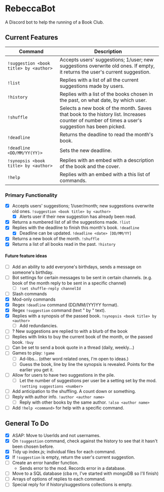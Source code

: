 # RebeccaBot
A Discord bot to help the running of a Book Club.

## Current Features
| Command | Description |
| ------- | ----------- |
| `!suggestion <book title> by <author>` | Accepts users' suggestions; 1/user; new suggestions overwrite old ones. If empty, it returns the user's current suggestion. |
| `!list` | Replies with a list of all the current suggestions made by users. |
| `!history` | Replies with a list of the books chosen in the past, on what date, by which user. |
| `!shuffle` | Selects a new book of the month. Saves that book to the history list. Increases counter of number of times a user's suggestion has been picked. |
| `!deadline` | Returns the deadline to read the month's book. |
| `!deadline <DD/MM/YY(YY)>` | Sets the new deadline. |
| `!synopsis <book title> by <author>` | Replies with an embed with a description of the book and the cover. |
| `!help` | Replies with an embed with a this list of commands. |


### Primary Functionality
- [x] Accepts users' suggestions; 1/user/month; new suggestions overwrite old ones. `!suggestion <book title> by <author>`
    - [x] Alerts user if their new suggestion has already been read.
- [x] Returns a numbered list of all the suggestions made. `!list`
- [x] Replies with the deadline to finish this month's book. `!deadline`
    - [x] Deadline can be updated. `!deadline <date> [DD/MM/YY]`
- [x] Returns a new book of the month. `!shuffle`
- [x] Returns a list of all books read in the past. `!history`

#### Future feature ideas
- [ ] Add an ability to add everyone's birthdays, sends a message on someone's birthday.
- [ ] Bot settings for certain messages to be sent in certain channels. (e.g. book of the month reply to be sent in a specific channel)
    - [ ] `!set shuffle-reply channelId`
- [ ] Slash commands
- [x] Mod-only commands
- [x] Regex `!deadline` command (DD/MM/(YY)YY format).
- [x] Regex `!suggestion` command (text " by " text).
- [x] Replies with a synopsis of the passed book. `!synopsis <book title> by <author>`
    - [ ] Add redundancies.
- [ ] ? New suggestions are replied to with a blurb of the book
- [ ] Replies with links to buy the current book of the month, or the passed book. `!buy`
- [ ] Can be set to send a book quote in a thread (daily, weekly...)
- [ ] Games to play: `!game`
    - [ ] Ad-libs... (other word related ones, I'm open to ideas.)
    - [ ] Guess the book, line by line the synopsis is revealed. Points for the earlier you get it.
- [ ] Allow for users to have two suggestions in the pile.
    - [ ] Let the number of suggestions per user be a setting set by the mod. `!setting suggestions <number>`
- [ ] Add anticipation to the shuffling. A count down or something.
- [ ] Reply with author info. `!author <author name>`
    - [ ] Reply with other books by the same author. `!also <author name>`
- [ ] Add `!help <command>` for help with a specific command.

## General To Do
- [x] ASAP: Move to UserIds and not usernames.
- [x] On `!suggestion` command, check against the history to see that it hasn't been chosen before.
- [x] Tidy up index.js; individual files for each command.
- [x] If `!suggestion` is empty, return the user's current suggestion.
- [ ] Create an error handler function.
    - Sends error to the mod. Records error in a database.
- [ ] Move to a SQL database (cba rn, I've started with mongoDB so I'll finish)
- [ ] Arrays of options of replies to each command.
- [ ] Special reply for if history/suggestions collections is empty.